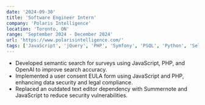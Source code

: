 ```yaml
---
date: '2024-09-30'
title: 'Software Engineer Intern'
company: 'Polaris Intelligence'
location: 'Toronto, ON'
range: 'September 2024 - December 2024'
url: 'https://www.polarisintelligence.com/'
tags: ['JavaScript', 'jQuery', 'PHP', 'Symfony', 'PSQL', 'Python', 'Selenium']
---
```


- Developed semantic search for surveys using JavaScript, PHP, and OpenAI to improve search accuracy.
- Implemented a user consent EULA form using JavaScript and PHP, enhancing data security and legal compliance.
- Replaced an outdated text editor dependency with Summernote and JavaScript to reduce security vulnerabilities.

